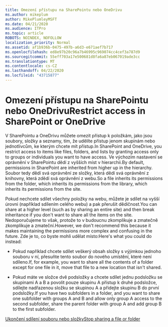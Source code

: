 ```yaml
---
title: Omezení přístupu na SharePointu nebo OneDrivu
ms.author: mikeplum
author: MikePlumleyMSFT
ms.date: 04/21/2020
ms.audience: ITPro
ms.topic: article
ROBOTS: NOINDEX, NOFOLLOW
localization_priority: Normal
ms.assetid: af1b936b-0475-497b-a6d3-e671aef7b717
ms.openlocfilehash: ed8e97b20c96a7b46995c969074cc4cef3a787d9
ms.sourcegitcommit: 55eff703a17e500681d8fa6a87eb067019ade3cc
ms.translationtype: MT
ms.contentlocale: cs-CZ
ms.lasthandoff: 04/22/2020
ms.locfileid: "43715877"
---
```

# <a name="restrict-access-in-sharepoint-or-onedrive"></a><span data-ttu-id="51b75-102">Omezení přístupu na SharePointu nebo OneDrivu</span><span class="sxs-lookup"><span data-stu-id="51b75-102">Restrict access in SharePoint or OneDrive</span></span>

<span data-ttu-id="51b75-103">V SharePointu a OneDrivu můžete omezit přístup k položkám, jako jsou soubory, složky a seznamy, tím, že udělíte přístup jenom skupinám nebo jednotlivcům, ke kterým chcete mít přístup.</span><span class="sxs-lookup"><span data-stu-id="51b75-103">In SharePoint and OneDrive, you restrict access to items like files, folders, and lists by granting access only to groups or individuals you want to have access.</span></span> <span data-ttu-id="51b75-104">Ve výchozím nastavení se oprávnění v SharePointu dědí z vyšších míst v hierarchii.</span><span class="sxs-lookup"><span data-stu-id="51b75-104">By default, permissions in SharePoint are inherited from higher up in the hierarchy.</span></span> <span data-ttu-id="51b75-105">Soubor tedy dědí svá oprávnění ze složky, která dědí svá oprávnění z knihovny, která zdědí svá oprávnění z webu.</span><span class="sxs-lookup"><span data-stu-id="51b75-105">So a file inherits its permissions from the folder, which inherits its permissions from the library, which inherits its permissions from the site.</span></span>
  
<span data-ttu-id="51b75-106">Pokud nechcete sdílet všechny položky na webu, můžete je sdílet na vyšší úrovni (například sdílením celého webu) a pak přerušit dědičnost.</span><span class="sxs-lookup"><span data-stu-id="51b75-106">You can share at a higher level (such as by sharing an entire site) and then break inheritance if you don't want to share all the items on the site.</span></span> <span data-ttu-id="51b75-107">Nedoporučujeme to však, protože to v budoucnu zkomplikuje a zmatečně zkomplikuje a zmateční.</span><span class="sxs-lookup"><span data-stu-id="51b75-107">However, we don't recommend this because it makes maintaining the permissions more complex and confusing in the future.</span></span> <span data-ttu-id="51b75-108">Zde je to, co byste mohli udělat místo:</span><span class="sxs-lookup"><span data-stu-id="51b75-108">Here's what you could do instead:</span></span>
  
- <span data-ttu-id="51b75-109">Pokud například chcete sdílet veškerý obsah složky s výjimkou jednoho souboru v ní, přesuňte tento soubor do nového umístění, které není sdíleno.</span><span class="sxs-lookup"><span data-stu-id="51b75-109">If, for example, you want to share all the contents of a folder except for one file in it, move that file to a new location that isn't shared.</span></span>
    
- <span data-ttu-id="51b75-110">Pokud máte ve složce dvě podsložky a chcete sdílet jednu podsložku se skupinami A a B a povolit pouze skupinu A přístup k druhé podsložce, sdílejte nadřazenou složku se skupinou A a přidejte skupinu B do první podsložky.</span><span class="sxs-lookup"><span data-stu-id="51b75-110">If you have two subfolders in a folder, and you want to share one subfolder with groups A and B and allow only group A access to the second subfolder, share the parent folder with group A and add group B to the first subfolder.</span></span>
    
[<span data-ttu-id="51b75-111">Ukončení sdílení souboru nebo složky</span><span class="sxs-lookup"><span data-stu-id="51b75-111">Stop sharing a file or folder </span></span>](https://go.microsoft.com/fwlink/?linkid=2008861)
  

